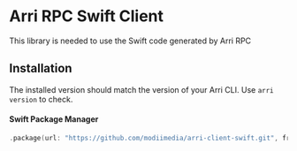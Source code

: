 # Arri RPC Swift Client

This library is needed to use the Swift code generated by Arri RPC

## Installation

The installed version should match the version of your Arri CLI. Use `arri version` to check.

#### Swift Package Manager

```swift
.package(url: "https://github.com/modiimedia/arri-client-swift.git", from: "<your-arri-cli-version>")
```
